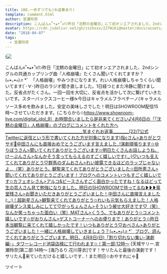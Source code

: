 ```yaml
---
title: 108.一歩ずつでも(お返事あり)
template: comment.html
author: 宮瀬玲奈
description: こんばんฅ՞•ﻌ•՞ฅﾜﾝ昨日「沈黙の金曜日」にて初オンエアされました、2ndシングルの共通カップリング曲『人格崩壊』たくさん聞いてくれてますか？(๑•᎑•๑)♬*゜「人格崩壊」やみつきになります。れい人格崩壊しちゃう...
avatar: https://cdn.jsdelivr.net/gh/zzzhxxx/227WiKi@master/docs/assets/photo/avatar/reina.jpg
date: "2018-04-07"
tags:
  - 宮瀬玲奈
---
```


!![](https://cdn.jsdelivr.net/gh/227WiKi/227WiKi-image@master/blog-image/reina-2018-04-07_1.jpg)


こんばんฅ՞•ﻌ•՞ฅﾜﾝ昨日「沈黙の金曜日」にて初オンエアされました、2ndシングルの共通カップリング曲『人格崩壊』たくさん聞いてくれてますか？(๑•᎑•๑)♬*゜「人格崩壊」やみつきになります。れい人格崩壊しちゃうくらい聞いてます(´･∀･)昨日のラジオ聞き直しました。1日経つとまた冷静に聞けました。反省点がたくさん。一回一回を大切に、反省点を活かして次に繋げていきたいです。スターバックスコーヒー様☕️今日はキャラメルフラペチーノ(キャラメルソース多めを飲みました。安定の美味しさでした！明日はSHOWROOM配信15時～させていただきます。(こちらから✩https://www.showroom-live.com/digital_idol_9）お時間合いましたら是非来てください♪4月6日の「「沈黙の金曜日」人格崩壊」のブログにコメントをくれた方へ_______________________________________気まぐれお返事________(22/7公式Twitterに返信という形で書いてくれた方が対象になります)指cさん>ありがとウサギ🐰中田さんにも直接おめでとうございます言えました..!演劇頑張ります✩ゆりぼうさん>聞いてくれてありがとうございます✩明日たくさんお話しようね。けーぶんさん>なんかそう言ってもらえるのすごく嬉しいです(;_;)♡いつも支えてくれてありがとう♡群馬のダムおさん>れい披露できるほどのラップじゃないよ...（笑）ありがとう。観覧来てくれてありがとうございました✩田所恵さん>聞いてくれてありがとうございます！ブログへのコメントいつもすごく嬉しいです✩カフェオレさん>アルコ&ピースさんすごく面白かったですね！なるほどって生の芸人さん見て勉強になりました。明日のSHOWROOMで待ってるね❥❥❥‬竜堂残さん>お聞きいただきありがとうございました！中田さんに直接言えました(;_;)！超新星さん>観覧来てくれてありがとう✩れいも元気もらえました！人格崩壊ダンス楽しみにしてて♡がっちょんさん>そういう被せ大好きです♡（笑）なんか笑っちゃった面白い（笑）MATさん>くうう。でもありがとう✩コメント嬉しいです✩がおりんさん>ゲストコーナーへのお便りまで！ありがとう✩昨日本当観覧に来てくれて嬉しかったです！いつもありがとう♡おべさん>ありがとうございました！一緒に人格崩壊していきましょう？(๑•᎑•๑)♬*゜ブログ、読んでくれてありがとうございます。明日、4月8日(日)「割り切れない集い-演劇編-」タワーレコード池袋店様にて行われます✩！第一部:12時～ [天城サリー.宮瀬玲奈]第二部:14時～ [海乃るり.花川芽衣]です！サリたんと最後の演劇です！サリたん💓来ていただけると嬉しいです..！また明日✩おやすれにゃ💓


ツイート



